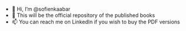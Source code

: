 - 👋 Hi, I’m @sofienkaabar
- 👀 This will be the official repository of the published books
- 📫 You can reach me on LinkedIn if you wish to buy the PDF versions

